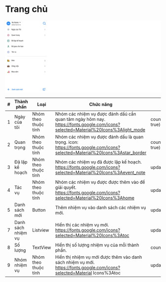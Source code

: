 # Trang chủ

![Home page](home.png)

| # | Thành phần         |   Loại               | Chức năng          | Dữ liệu|
|---|--------------------|----------------------|--------------------|------------------------------|
| 1 | Ngày của tôi       |Nhóm theo thuộc tính  |Nhóm các nhiệm vụ được đánh dấú cần quan tâm ngày hôm nay.<br>https://fonts.google.com/icons?selected=Material%20Icons%3Alight_mode| count(task#is_my_day = true)|
| 2 | Quan trọng         |Nhóm theo thuộc tính  |Nhóm các nhiệm vụ được đánh dấu là quan trọng. icon: <br>https://fonts.google.com/icons?selected=Material%20Icons%3Astar_border| count(task#is_important = true)|
| 3 | Đã lập kế hoạch    |Nhóm theo thuộc tính  |Nhóm các nhiệm vụ đã được lập kế hoạch.<br>https://fonts.google.com/icons?selected=Material%20Icons%3Aevent_note| update(task#deadline=Date)|
| 4 | Tác vụ             |Nhóm theo thuộc tính  |Nhóm các nhiệm vụ được được thêm vào để giải quyết. <br>https://fonts.google.com/icons?selected=Material%20Icons%3Ahome| update(task)|
| 5 | Danh sách mới      | Button |Thêm nhiệm vụ vào danh sách các nhiệm vụ mới.     | update(new_task)|
| 7 | Danh sách nhiệm vụ | Listview             |Hiển thị các nhiệm vụ mới.<br>https://fonts.google.com/icons?selected=Material%20Icons%3Atoc       | update(list_new_task)|
| 8 | Số lượng           | TextView             |Hiển thị số lượng nhiệm vụ của mỗi thành phần. | count(task#task = 0)|
|9  | Nhóm nhiệm vụ      | Nhóm theo thuộc tính |Hiển thị nhiệm vụ mới được thêm vào danh sách nhiệm vụ mới.<br>https://fonts.google.com/icons?selected=Material Icons%3Atoc| update(new_task)|